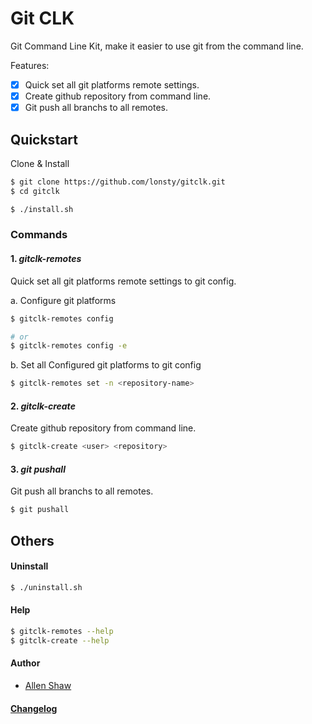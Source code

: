 # Git CLK

Git Command Line Kit, make it easier to use git from the command line.

Features:
- [x] Quick set all git platforms remote settings.
- [x] Create github repository from command line.
- [x] Git push all branchs to all remotes.

## Quickstart

Clone & Install

```sh
$ git clone https://github.com/lonsty/gitclk.git
$ cd gitclk

$ ./install.sh
```

### Commands

#### 1. *gitclk-remotes*

Quick set all git platforms remote settings to git config.

a. Configure git platforms

```sh
$ gitclk-remotes config

# or
$ gitclk-remotes config -e
```

b. Set all Configured git platforms to git config

```sh
$ gitclk-remotes set -n <repository-name>
```

#### 2. *gitclk-create*

Create github repository from command line.

```sh
$ gitclk-create <user> <repository>
```

#### 3. *git pushall*

Git push all branchs to all remotes.

```sh
$ git pushall
```

## Others

#### Uninstall

```sh
$ ./uninstall.sh
```

#### Help

```sh
$ gitclk-remotes --help
$ gitclk-create --help
```

#### Author

- [Allen Shaw](http://github.com/lonsty)

#### [Changelog](CHANGELOG.md)
